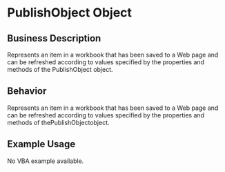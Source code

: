 # PublishObject Object

## Business Description
Represents an item in a workbook that has been saved to a Web page and can be refreshed according to values specified by the properties and methods of the PublishObject object.

## Behavior
Represents an item in a workbook that has been saved to a Web page and can be refreshed according to values specified by the properties and methods of thePublishObjectobject.

## Example Usage
No VBA example available.